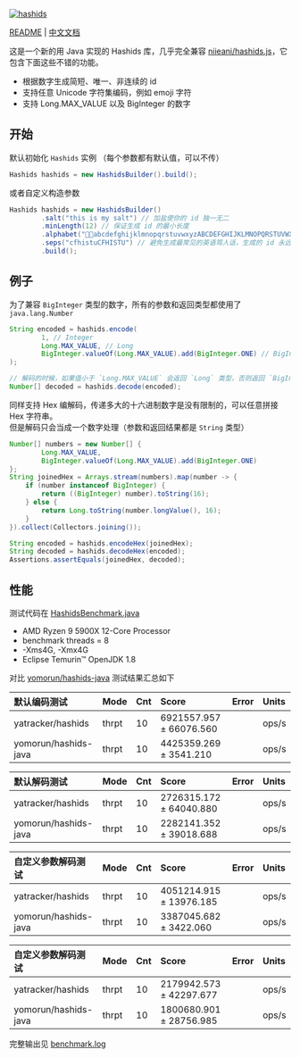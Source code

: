 [![hashids](http://hashids.org/public/img/hashids.gif 'Hashids')](http://hashids.org/)

[README](README.md) | [中文文档](README_zh.md)

这是一个新的用 Java 实现的 Hashids 库，几乎完全兼容 [niieani/hashids.js](https://github.com/niieani/hashids.js)，它包含下面这些不错的功能。

- 根据数字生成简短、唯一、非连续的 id
- 支持任意 Unicode 字符集编码，例如 emoji 字符
- 支持 Long.MAX_VALUE 以及 BigInteger 的数字

## 开始

默认初始化 `Hashids` 实例 （每个参数都有默认值，可以不传）

```java
Hashids hashids = new HashidsBuilder().build();
```

或者自定义构造参数

```java
Hashids hashids = new HashidsBuilder()
        .salt("this is my salt") // 加盐使你的 id 独一无二
        .minLength(12) // 保证生成 id 的最小长度
        .alphabet("🍭😚abcdefghijklmnopqrstuvwxyzABCDEFGHIJKLMNOPQRSTUVWXYZ1234567890")
        .seps("cfhistuCFHISTU") // 避免生成最常见的英语骂人话，生成的 id 永远不会有 seps 中的字母相邻
        .build();
```

## 例子

为了兼容 `BigInteger` 类型的数字，所有的参数和返回类型都使用了 `java.lang.Number`

```java
String encoded = hashids.encode(
        1, // Integer
        Long.MAX_VALUE, // Long
        BigInteger.valueOf(Long.MAX_VALUE).add(BigInteger.ONE) // BigInteger
);

// 解码的时候，如果值小于 `Long.MAX_VALUE` 会返回 `Long` 类型，否则返回 `BigInteger`
Number[] decoded = hashids.decode(encoded);
```

同样支持 Hex 编解码，传递多大的十六进制数字是没有限制的，可以任意拼接 Hex 字符串。  
但是解码只会当成一个数字处理（参数和返回结果都是 `String` 类型）

```java
Number[] numbers = new Number[] {
        Long.MAX_VALUE, 
        BigInteger.valueOf(Long.MAX_VALUE).add(BigInteger.ONE)
};
String joinedHex = Arrays.stream(numbers).map(number -> {
    if (number instanceof BigInteger) {
        return ((BigInteger) number).toString(16);
    } else {
        return Long.toString(number.longValue(), 16);
    }
}).collect(Collectors.joining());

String encoded = hashids.encodeHex(joinedHex);
String decoded = hashids.decodeHex(encoded);
Assertions.assertEquals(joinedHex, decoded);
```

## 性能

测试代码在 [HashidsBenchmark.java](src/test/java/com/yatracker/benchmark/HashidsBenchmark.java) 

- AMD Ryzen 9 5900X 12-Core Processor
- benchmark threads = 8
- -Xms4G, -Xmx4G
- Eclipse Temurin™ OpenJDK 1.8

对比 [yomorun/hashids-java](https://github.com/yomorun/hashids-java) 测试结果汇总如下

| 默认编码测试               | Mode  | Cnt   | Score | Error | Units |
|:---------------------|:------|:------|:------|:------|:------|
| yatracker/hashids    | thrpt | 10 | 6921557.957 ± 66076.560 | | ops/s |
| yomorun/hashids-java | thrpt | 10 | 4425359.269 ±  3541.210 | | ops/s |

| 默认解码测试               | Mode  | Cnt   | Score | Error | Units |
|:---------------------|:------|:------|:------|:------|:------|
| yatracker/hashids    | thrpt | 10 | 2726315.172 ± 64040.880 | | ops/s |
| yomorun/hashids-java | thrpt | 10 | 2282141.352 ± 39018.688 | | ops/s |

| 自定义参数解码测试            | Mode  | Cnt   | Score | Error | Units |
|:---------------------|:------|:------|:------|:------|:------|
| yatracker/hashids    | thrpt | 10 | 4051214.915 ± 13976.185 | | ops/s |
| yomorun/hashids-java | thrpt | 10 | 3387045.682 ±  3422.060 | | ops/s |

| 自定义参数解码测试            | Mode  | Cnt   | Score | Error | Units |
|:---------------------|:------|:------|:------|:------|:------|
| yatracker/hashids                 | thrpt | 10 | 2179942.573 ± 42297.677 | | ops/s |
| yomorun/hashids-java | thrpt | 10 | 1800680.901 ± 28756.985 | | ops/s |

完整输出见 [benchmark.log](benchmark/benchmark.log)